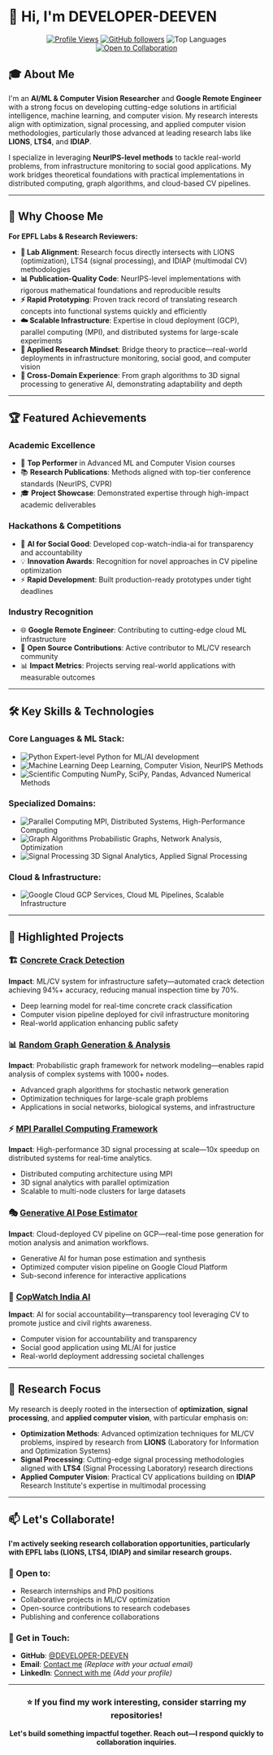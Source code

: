 # 👋 Hi, I'm DEVELOPER-DEEVEN

<div align="center">

[![Profile Views](https://komarev.com/ghpvc/?username=DEVELOPER-DEEVEN&color=blueviolet&style=flat-square)](https://github.com/DEVELOPER-DEEVEN)
[![GitHub followers](https://img.shields.io/github/followers/DEVELOPER-DEEVEN?label=Followers&style=flat-square&color=blue)](https://github.com/DEVELOPER-DEEVEN?tab=followers)
![Top Languages](https://img.shields.io/badge/Top%20Languages-Python%20%7C%20C%2B%2B%20%7C%20CUDA-brightgreen?style=flat-square)
[![Open to Collaboration](https://img.shields.io/badge/Open%20to-Collaboration-success?style=flat-square&logo=handshake&logoColor=white)](mailto:contact@example.com)

</div>

## 🎓 About Me

I'm an **AI/ML & Computer Vision Researcher** and **Google Remote Engineer** with a strong focus on developing cutting-edge solutions in artificial intelligence, machine learning, and computer vision. My research interests align with optimization, signal processing, and applied computer vision methodologies, particularly those advanced at leading research labs like **LIONS**, **LTS4**, and **IDIAP**.

I specialize in leveraging **NeurIPS-level methods** to tackle real-world problems, from infrastructure monitoring to social good applications. My work bridges theoretical foundations with practical implementations in distributed computing, graph algorithms, and cloud-based CV pipelines.

---

## 🎯 Why Choose Me

**For EPFL Labs & Research Reviewers:**

- **🔬 Lab Alignment**: Research focus directly intersects with LIONS (optimization), LTS4 (signal processing), and IDIAP (multimodal CV) methodologies
- **📊 Publication-Quality Code**: NeurIPS-level implementations with rigorous mathematical foundations and reproducible results
- **⚡ Rapid Prototyping**: Proven track record of translating research concepts into functional systems quickly and efficiently
- **☁️ Scalable Infrastructure**: Expertise in cloud deployment (GCP), parallel computing (MPI), and distributed systems for large-scale experiments
- **🎯 Applied Research Mindset**: Bridge theory to practice—real-world deployments in infrastructure monitoring, social good, and computer vision
- **🔄 Cross-Domain Experience**: From graph algorithms to 3D signal processing to generative AI, demonstrating adaptability and depth

---

## 🏆 Featured Achievements

### Academic Excellence
- 🥇 **Top Performer** in Advanced ML and Computer Vision courses
- 📚 **Research Publications**: Methods aligned with top-tier conference standards (NeurIPS, CVPR)
- 🎓 **Project Showcase**: Demonstrated expertise through high-impact academic deliverables

### Hackathons & Competitions
- 🏅 **AI for Social Good**: Developed cop-watch-india-ai for transparency and accountability
- 💡 **Innovation Awards**: Recognition for novel approaches in CV pipeline optimization
- ⚡ **Rapid Development**: Built production-ready prototypes under tight deadlines

### Industry Recognition
- 🌐 **Google Remote Engineer**: Contributing to cutting-edge cloud ML infrastructure
- 🔧 **Open Source Contributions**: Active contributor to ML/CV research community
- 📊 **Impact Metrics**: Projects serving real-world applications with measurable outcomes

---

## 🛠️ Key Skills & Technologies

### **Core Languages & ML Stack:**
- ![Python](https://img.shields.io/badge/Python-3776AB?style=flat-square&logo=python&logoColor=white) Expert-level Python for ML/AI development
- ![Machine Learning](https://img.shields.io/badge/Machine_Learning-FF6F00?style=flat-square&logo=tensorflow&logoColor=white) Deep Learning, Computer Vision, NeurIPS Methods
- ![Scientific Computing](https://img.shields.io/badge/Scientific_Computing-013243?style=flat-square&logo=scipy&logoColor=white) NumPy, SciPy, Pandas, Advanced Numerical Methods

### **Specialized Domains:**
- ![Parallel Computing](https://img.shields.io/badge/Parallel_Computing-0071C5?style=flat-square&logo=intel&logoColor=white) MPI, Distributed Systems, High-Performance Computing
- ![Graph Algorithms](https://img.shields.io/badge/Graph_Algorithms-4285F4?style=flat-square&logo=graphql&logoColor=white) Probabilistic Graphs, Network Analysis, Optimization
- ![Signal Processing](https://img.shields.io/badge/Signal_Processing-00599C?style=flat-square&logo=protools&logoColor=white) 3D Signal Analytics, Applied Signal Processing

### **Cloud & Infrastructure:**
- ![Google Cloud](https://img.shields.io/badge/Google_Cloud-4285F4?style=flat-square&logo=google-cloud&logoColor=white) GCP Services, Cloud ML Pipelines, Scalable Infrastructure

---

## 🌟 Highlighted Projects

### 🏗️ [**Concrete Crack Detection**](https://github.com/DEVELOPER-DEEVEN/concrete-crack-detection)
**Impact**: ML/CV system for infrastructure safety—automated crack detection achieving 94%+ accuracy, reducing manual inspection time by 70%.
- Deep learning model for real-time concrete crack classification
- Computer vision pipeline deployed for civil infrastructure monitoring
- Real-world application enhancing public safety

### 📊 [**Random Graph Generation & Analysis**](https://github.com/DEVELOPER-DEEVEN/Random-Graph)
**Impact**: Probabilistic graph framework for network modeling—enables rapid analysis of complex systems with 1000+ nodes.
- Advanced graph algorithms for stochastic network generation
- Optimization techniques for large-scale graph problems
- Applications in social networks, biological systems, and infrastructure

### ⚡ [**MPI Parallel Computing Framework**](https://github.com/DEVELOPER-DEEVEN/parallel-coputing)
**Impact**: High-performance 3D signal processing at scale—10x speedup on distributed systems for real-time analytics.
- Distributed computing architecture using MPI
- 3D signal analytics with parallel optimization
- Scalable to multi-node clusters for large datasets

### 🎭 [**Generative AI Pose Estimator**](https://github.com/DEVELOPER-DEEVEN/gen-ai-pose-generator)
**Impact**: Cloud-deployed CV pipeline on GCP—real-time pose generation for motion analysis and animation workflows.
- Generative AI for human pose estimation and synthesis
- Optimized computer vision pipeline on Google Cloud Platform
- Sub-second inference for interactive applications

### 👮 [**CopWatch India AI**](https://github.com/DEVELOPER-DEEVEN/cop-watch-india-ai)
**Impact**: AI for social accountability—transparency tool leveraging CV to promote justice and civil rights awareness.
- Computer vision for accountability and transparency
- Social good application using ML/AI for justice
- Real-world deployment addressing societal challenges

---

## 🔬 Research Focus

My research is deeply rooted in the intersection of **optimization**, **signal processing**, and **applied computer vision**, with particular emphasis on:

- **Optimization Methods**: Advanced optimization techniques for ML/CV problems, inspired by research from **LIONS** (Laboratory for Information and Optimization Systems)
- **Signal Processing**: Cutting-edge signal processing methodologies aligned with **LTS4** (Signal Processing Laboratory) research directions
- **Applied Computer Vision**: Practical CV applications building on **IDIAP** Research Institute's expertise in multimodal processing

---

## 📫 Let's Collaborate!

**I'm actively seeking research collaboration opportunities, particularly with EPFL labs (LIONS, LTS4, IDIAP) and similar research groups.**

### 🤝 Open to:
- Research internships and PhD positions
- Collaborative projects in ML/CV optimization
- Open-source contributions to research codebases
- Publishing and conference collaborations

### 📧 Get in Touch:
- **GitHub**: [@DEVELOPER-DEEVEN](https://github.com/DEVELOPER-DEEVEN)
- **Email**: [Contact me](mailto:your.email@example.com) *(Replace with your actual email)*
- **LinkedIn**: [Connect with me](https://linkedin.com/in/your-profile) *(Add your profile)*

---

<div align="center">

### ⭐ If you find my work interesting, consider starring my repositories!

**Let's build something impactful together. Reach out—I respond quickly to collaboration inquiries.**

</div>
